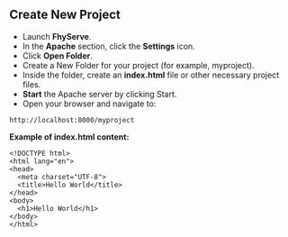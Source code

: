 ## Create New Project

- Launch **FhyServe**.
- In the **Apache** section, click the **Settings** icon.
- Click **Open Folder**.
- Create a New Folder for your project (for example, myproject).
- Inside the folder, create an **index.html** file or other necessary project files.
- **Start** the Apache server by clicking Start.
- Open your browser and navigate to:

```
http://localhost:8000/myproject
```

**Example of index.html content:**

```
<!DOCTYPE html>
<html lang="en">
<head>
  <meta charset="UTF-8">
  <title>Hello World</title>
</head>
<body>
  <h1>Hello World</h1>
</body>
</html>
```